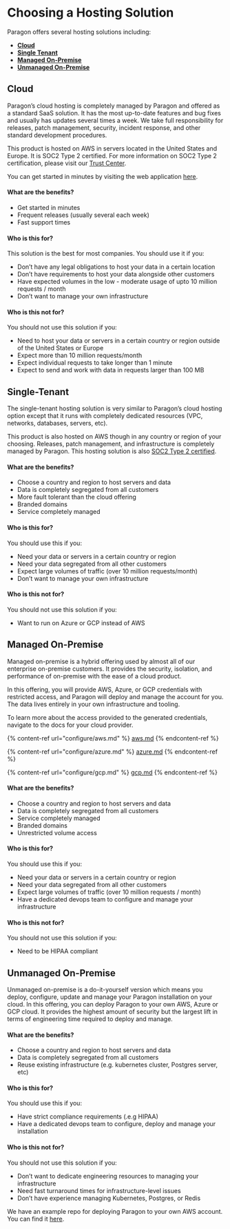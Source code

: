 # Choosing a Hosting Solution

Paragon offers several hosting solutions including:

* [**Cloud**](choosing-a-hosting-solution.md#cloud)
* [**Single Tenant**](choosing-a-hosting-solution.md#single-tenant)
* [**Managed On-Premise**](choosing-a-hosting-solution.md#managed-on-premise)
* [**Unmanaged On-Premise**](choosing-a-hosting-solution.md#unmanaged-on-premise)

## Cloud

Paragon’s cloud hosting is completely managed by Paragon and offered as a standard SaaS solution. It has the most up-to-date features and bug fixes and usually has updates several times a week. We take full responsibility for releases, patch management, security, incident response, and other standard development procedures.

This product is hosted on AWS in servers located in the United States and Europe. It is SOC2 Type 2 certified. For more information on SOC2 Type 2 certification, please visit our [Trust Center](https://security.useparagon.com/overview/eb093a6a-24dd-4fda-ad2b-6ea89cc01a75/soc-2).

You can get started in minutes by visiting the web application [here](https://dashboard.useparagon.com/signup).

#### What are the benefits?

* Get started in minutes
* Frequent releases (usually several each week)
* Fast support times

#### Who is this for?

This solution is the best for most companies. You should use it if you:

* Don’t have any legal obligations to host your data in a certain location
* Don’t have requirements to host your data alongside other customers
* Have expected volumes in the low - moderate usage of upto 10 million requests / month
* Don’t want to manage your own infrastructure

#### Who is this not for?

You should not use this solution if you:

* Need to host your data or servers in a certain country or region outside of the United States or Europe
* Expect more than 10 million requests/month
* Expect individual requests to take longer than 1 minute
* Expect to send and work with data in requests larger than 100 MB

## Single-Tenant

The single-tenant hosting solution is very similar to Paragon’s cloud hosting option except that it runs with completely dedicated resources (VPC, networks, databases, servers, etc).

This product is also hosted on AWS though in any country or region of your choosing. Releases, patch management, and infrastructure is completely managed by Paragon. This hosting solution is also [SOC2 Type 2 certified](https://www.useparagon.com/blog/soc-2-type-2).

#### What are the benefits?

* Choose a country and region to host servers and data
* Data is completely segregated from all customers
* More fault tolerant than the cloud offering
* Branded domains
* Service completely managed

#### Who is this for?

You should use this if you:

* Need your data or servers in a certain country or region
* Need your data segregated from all other customers
* Expect large volumes of traffic (over 10 million requests/month)
* Don’t want to manage your own infrastructure

#### Who is this not for?

You should not use this solution if you:

* Want to run on Azure or GCP instead of AWS

## Managed On-Premise

Managed on-premise is a hybrid offering used by almost all of our enterprise on-premise customers. It provides the security, isolation, and performance of on-premise with the ease of a cloud product.

In this offering, you will provide AWS, Azure, or GCP credentials with restricted access, and Paragon will deploy and manage the account for you. The data lives entirely in your own infrastructure and tooling.

To learn more about the access provided to the generated credentials, navigate to the docs for your cloud provider.

{% content-ref url="configure/aws.md" %}
[aws.md](configure/aws.md)
{% endcontent-ref %}

{% content-ref url="configure/azure.md" %}
[azure.md](configure/azure.md)
{% endcontent-ref %}

{% content-ref url="configure/gcp.md" %}
[gcp.md](configure/gcp.md)
{% endcontent-ref %}

#### What are the benefits?

* Choose a country and region to host servers and data
* Data is completely segregated from all customers
* Service completely managed
* Branded domains
* Unrestricted volume access

#### Who is this for?

You should use this if you:

* Need your data or servers in a certain country or region
* Need your data segregated from all other customers
* Expect large volumes of traffic (over 10 million requests / month)
* Have a dedicated devops team to configure and manage your infrastructure

#### Who is this not for?

You should not use this solution if you:

* Need to be HIPAA compliant

## Unmanaged On-Premise

Unmanaged on-premise is a do-it-yourself version which means you deploy, configure, update and manage your Paragon installation on your cloud. In this offering, you can deploy Paragon to your own AWS, Azure or GCP cloud. It provides the highest amount of security but the largest lift in terms of engineering time required to deploy and manage.

#### What are the benefits?

* Choose a country and region to host servers and data
* Data is completely segregated from all customers
* Reuse existing infrastructure (e.g. kubernetes cluster, Postgres server, etc)

#### Who is this for?

You should use this if you:

* Have strict compliance requirements (.e.g HIPAA)
* Have a dedicated devops team to configure, deploy and manage your installation

#### Who is this not for?

You should not use this solution if you:

* Don’t want to dedicate engineering resources to managing your infrastructure
* Need fast turnaround times for infrastructure-level issues
* Don’t have experience managing Kubernetes, Postgres, or Redis

We have an example repo for deploying Paragon to your own AWS account. You can find it [here](https://github.com/useparagon/aws-on-prem).
